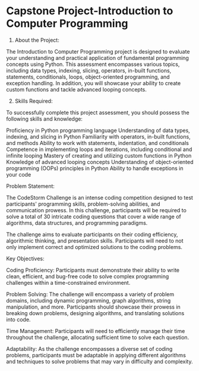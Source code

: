 # Capstone Project-Introduction to Computer Programming
1. About the Project:

The Introduction to Computer Programming project is designed to evaluate your understanding and practical application of fundamental programming concepts using Python. This assessment encompasses various topics, including data types, indexing, slicing, operators, in-built functions, statements, conditionals, loops, object-oriented programming, and exception handling. In addition, you will showcase your ability to create custom functions and tackle advanced looping concepts.

2. Skills Required:

To successfully complete this project assessment, you should possess the following skills and knowledge:

Proficiency in Python programming language
Understanding of data types, indexing, and slicing in Python
Familiarity with operators, in-built functions, and methods
Ability to work with statements, indentation, and conditionals
Competence in implementing loops and iterations, including conditional and infinite looping
Mastery of creating and utilizing custom functions in Python
Knowledge of advanced looping concepts
Understanding of object-oriented programming (OOPs) principles in Python
Ability to handle exceptions in your code

Problem Statement:

The CodeStorm Challenge is an intense coding competition designed to test participants' programming skills, problem-solving abilities, and communication prowess. In this challenge, participants will be required to solve a total of 30 intricate coding questions that cover a wide range of algorithms, data structures, and programming paradigms.

The challenge aims to evaluate participants on their coding efficiency, algorithmic thinking, and presentation skills. Participants will need to not only implement correct and optimized solutions to the coding problems.

Key Objectives:

Coding Proficiency: Participants must demonstrate their ability to write clean, efficient, and bug-free code to solve complex programming challenges within a time-constrained environment.

Problem Solving: The challenge will encompass a variety of problem domains, including dynamic programming, graph algorithms, string manipulation, and more. Participants should showcase their prowess in breaking down problems, designing algorithms, and translating solutions into code.

Time Management: Participants will need to efficiently manage their time throughout the challenge, allocating sufficient time to solve each question.

Adaptability: As the challenge encompasses a diverse set of coding problems, participants must be adaptable in applying different algorithms and techniques to solve problems that may vary in difficulty and complexity.
